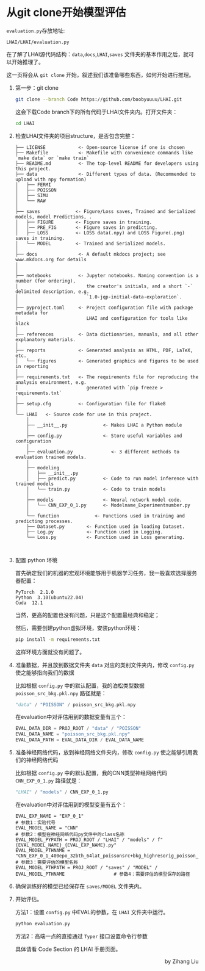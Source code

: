 # 从git clone开始模型评估

`evaluation.py`存放地址:

```
LHAI/LHAI/evaluation.py
```

在了解了LHAI源代码结构：`data`,`docs`,`LHAI`,`saves` 文件夹的基本作用之后，就可以开始推理了。

这一页将会从 `git clone` 开始，叙述我们该准备哪些东西，如何开始进行推理。

1. 第一步：git clone

    ```bash
    git clone --branch Code https://github.com/boobyuuuu/LHAI.git
    ```

    这会下载Code branch下的所有代码于LHAI文件夹内。打开文件夹：

    ```bash
    cd LHAI
    ```

2. 检查LHAI文件夹的项目structure，是否包含完整：

    ```
    ├── LICENSE            <- Open-source license if one is chosen
    ├── Makefile           <- Makefile with convenience commands like `make data` or `make train`
    ├── README.md          <- The top-level README for developers using this project.
    ├── data               <- Different types of data. (Recommended to upload with npy formation)
    │   ├── FERMI
    │   ├── POISSON
    │   ├── SIMU
    │   └── RAW
    │
    ├── saves             <- Figure/Loss saves, Trained and Serialized models, model Predictions, .
    │   ├── FIGURE        <- Figure saves in training.
    │   │── PRE_FIG       <- Figure saves in predicting.
    │   ├── LOSS          <- LOSS data(.npy) and LOSS Figure(.png) saves in training.
    │   └── MODEL         <- Trained and Serialized models.
    │
    ├── docs               <- A default mkdocs project; see www.mkdocs.org for details
    │
    │
    ├── notebooks          <- Jupyter notebooks. Naming convention is a number (for ordering),
    │                         the creator's initials, and a short `-` delimited description, e.g.
    │                         `1.0-jqp-initial-data-exploration`.
    │
    ├── pyproject.toml     <- Project configuration file with package metadata for 
    │                         LHAI and configuration for tools like black
    │
    ├── references         <- Data dictionaries, manuals, and all other explanatory materials.
    │
    ├── reports            <- Generated analysis as HTML, PDF, LaTeX, etc.
    │   └── figures        <- Generated graphics and figures to be used in reporting
    │
    ├── requirements.txt   <- The requirements file for reproducing the analysis environment, e.g.
    │                         generated with `pip freeze > requirements.txt`      
    │
    ├── setup.cfg          <- Configuration file for flake8
    │
    └── LHAI   <- Source code for use in this project.
        │
        ├── __init__.py             <- Makes LHAI a Python module
        │
        ├── config.py               <- Store useful variables and configuration
        │
        ├── evaluation.py              <- 3 different methods to evaluation trained models.
        │
        ├── modeling                
        │   ├── __init__.py 
        │   ├── predict.py          <- Code to run model inference with trained models          
        │   └── train.py            <- Code to train models
        │
        ├── models                  <- Neural network model code.
        │   └── CNN_EXP_0_1.py      <- Modelname_Experimentnumber.py
        │
        └── function             <- Functions used in training and predicting processes.
        ├── Dataset.py        <- Function used in loading Dataset.
        ├── Log.py            <- Function used in Logging.
        └── Loss.py           <- Function used in Loss generating.
        
        
    ```

3. 配置 python 环境

    首先确定我们的机器的宏观环境能够用于机器学习任务，我一般喜欢选择服务器配置：

    ```
    PyTorch  2.1.0
    Python  3.10(ubuntu22.04)
    Cuda  12.1
    ```

    当然，更高的配置也没有问题，只是这个配置最经典和稳定；

    然后，需要创建python虚拟环境，安装python环境：

    ```bash
    pip install -m requirements.txt
    ```

    这样环境方面就没有问题了。

4. 准备数据，并且放到数据文件夹 `data` 对应的类别文件夹内，修改 `config.py` 使之能够指向我们的数据

    比如根据 `config.py` 中的默认配置，我的泊松类型数据 `poisson_src_bkg.pkl.npy` 路径就是：
    
    ```python
    "data" / "POISSON" / poisson_src_bkg.pkl.npy
    ```

    在evaluation中对评估用到的数据变量有三个：

    ```python
    EVAL_DATA_DIR = PROJ_ROOT / "data" / "POISSON"                                           # 参数3：如果需要指定不同的数据集的地址名
    EVAL_DATA_NAME = "poisson_src_bkg.pkl.npy"                                               # 参数4：数据集名称
    EVAL_DATA_PATH = EVAL_DATA_DIR / EVAL_DATA_NAME
    ```

5. 准备神经网络代码，放到神经网络文件夹内，修改 `config.py` 使之能够引用我们的神经网络代码

    比如根据 `config.py` 中的默认配置，我的CNN类型神经网络代码 `CNN_EXP_0_1.py` 路径就是：

    ```python
    "LHAI" / "models" / CNN_EXP_0_1.py
    ```

    在evaluation中对评估用到的模型变量有五个：

    ```
    EVAL_EXP_NAME = "EXP_0_1"                                                                # 参数1：实验代号
    EVAL_MODEL_NAME = "CNN"                                                                  # 参数2：模型在神经网络代码py文件中的class名称
    EVAL_MODEL_PYPATH = PROJ_ROOT / "LHAI" / "models" / f"{EVAL_MODEL_NAME}_{EVAL_EXP_NAME}.py"
    EVAL_MODEL_PTHNAME = "CNN_EXP_0_1_400epo_32bth_64lat_poissonsrc+bkg_highresorig_poisson_src_bkg.pkl.npy.pth"    # 参数3：需要评估的模型名称
    EVAL_MODEL_PTHPATH = PROJ_ROOT / "saves" / "MODEL" / EVAL_MODEL_PTHNAME                  # 参数4：需要评估的模型保存的路径
    ```

6. 确保训练好的模型已经保存在 `saves/MODEL` 文件夹内。

7. 开始评估。

    方法1：设置 `config.py` 中EVAL的参数，在 `LHAI` 文件夹中运行。

    ```bash
    python evaluation.py
    ```

    方法2：高端一点的直接通过 `Typer` 接口设置命令行参数

    具体请看 Code Section 的 LHAI 手册页面。

<p align='right'>by Zihang Liu</p>

